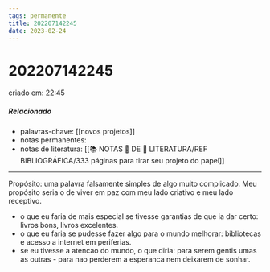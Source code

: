 ```yaml
---
tags: permanente
title: 202207142245
date: 2023-02-24
---
```

# 202207142245
criado em: 22:45

##### Relacionado
- palavras-chave: [[novos projetos]]
- notas permanentes:
- notas de literatura: [[📚 NOTAS 📖 DE 📘 LITERATURA/REF BIBLIOGRÁFICA/333 páginas para tirar seu projeto do papel]]

---
Propósito: uma palavra falsamente simples de algo muito complicado.
Meu propósito seria o de viver em paz com meu lado criativo e meu lado receptivo.
- o que eu faria de mais especial se tivesse garantias de que ia dar certo: livros bons, livros excelentes.
- o que eu faria se pudesse fazer algo para o mundo melhorar: bibliotecas e acesso a internet em periferias.
- se eu tivesse a atencao do mundo, o que diria: para serem gentis umas as outras - para nao perderem a esperanca nem deixarem de sonhar.